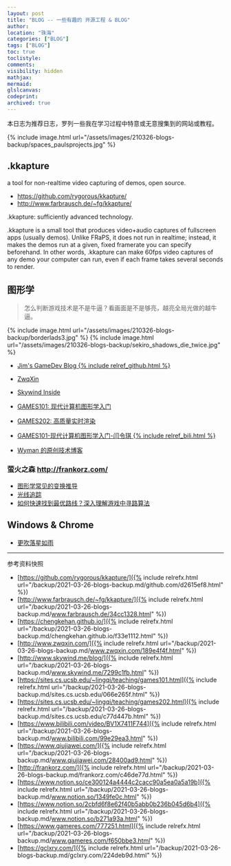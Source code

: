 ```yaml
---
layout: post
title: "BLOG -- 一些有趣的 开源工程 & BLOG"
author:
location: "珠海"
categories: ["BLOG"]
tags: ["BLOG"]
toc: true
toclistyle:
comments:
visibility: hidden
mathjax:
mermaid:
glslcanvas:
codeprint:
archived: true
---
```


本日志为推荐日志，罗列一些我在学习过程中特意或无意搜集到的网站或教程。

{% include image.html url="/assets/images/210326-blogs-backup/spaces_paulsprojects.jpg" %}


## .kkapture

a tool for non-realtime video capturing of demos, open source.

* <https://github.com/rygorous/kkapture/>
* <http://www.farbrausch.de/~fg/kkapture/>

.kkapture: sufficiently advanced technology.

.kkapture is a small tool that produces video+audio captures of fullscreen apps (usually demos).
Unlike FRaPS, it does not run in realtime; instead, it makes the demos run at a given,
fixed framerate you can specify beforehand. In other words, .kkapture can make 60fps video captures
of any demo your computer can run, even if each frame takes several seconds to render.


## 图形学

> 怎么判断游戏技术是不是牛逼？看画面是不是够亮，越亮全局光做的越牛逼。

{% include image.html url="/assets/images/210326-blogs-backup/borderlads3.jpg" %}
{% include image.html url="/assets/images/210326-blogs-backup/sekiro_shadows_die_twice.jpg" %}

* [Jim's GameDev Blog {% include relref_github.html %}](https://chengkehan.github.io/)
* [ZwqXin](http://www.zwqxin.com/)
* [Skywind Inside](http://www.skywind.me/blog/)

* [GAMES101: 现代计算机图形学入门](https://sites.cs.ucsb.edu/~lingqi/teaching/games101.html)
* [GAMES202: 高质量实时渲染](https://sites.cs.ucsb.edu/~lingqi/teaching/games202.html)
* [GAMES101-现代计算机图形学入门-闫令琪 {% include relref_bili.html %}](https://www.bilibili.com/video/BV1X7411F744)

* [Wyman 的原创技术博客](https://www.qiujiawei.com/)


### 萤火之森 <http://frankorz.com/>

* [图形学常见的变换推导](https://www.notion.so/ce300124a4444c2cacc90a5ea0a5a19b)
* [光线追踪](https://www.notion.so/2cbfd6f8e62f40b5abb0b236b045d6b4)
* [如何快速找到最优路线？深入理解游戏中寻路算法](https://www.gameres.com/777251.html)


## Windows & Chrome

* [更吹落星如雨](https://gclxry.com/)



<hr class='reviewline'/>
<p class='reviewtip'><script type='text/javascript' src='{% include relref.html url="/assets/reviewjs/blogs/2021-03-26-blogs-backup.md.js" %}'></script></p>
<font class='ref_snapshot'>参考资料快照</font>

- [https://github.com/rygorous/kkapture/]({% include relrefx.html url="/backup/2021-03-26-blogs-backup.md/github.com/d2615ef8.html" %})
- [http://www.farbrausch.de/~fg/kkapture/]({% include relrefx.html url="/backup/2021-03-26-blogs-backup.md/www.farbrausch.de/34cc1328.html" %})
- [https://chengkehan.github.io/]({% include relrefx.html url="/backup/2021-03-26-blogs-backup.md/chengkehan.github.io/f33e1112.html" %})
- [http://www.zwqxin.com/]({% include relrefx.html url="/backup/2021-03-26-blogs-backup.md/www.zwqxin.com/189e4f4f.html" %})
- [http://www.skywind.me/blog/]({% include relrefx.html url="/backup/2021-03-26-blogs-backup.md/www.skywind.me/7299c1fb.html" %})
- [https://sites.cs.ucsb.edu/~lingqi/teaching/games101.html]({% include relrefx.html url="/backup/2021-03-26-blogs-backup.md/sites.cs.ucsb.edu/066e265f.html" %})
- [https://sites.cs.ucsb.edu/~lingqi/teaching/games202.html]({% include relrefx.html url="/backup/2021-03-26-blogs-backup.md/sites.cs.ucsb.edu/c77d447b.html" %})
- [https://www.bilibili.com/video/BV1X7411F744]({% include relrefx.html url="/backup/2021-03-26-blogs-backup.md/www.bilibili.com/99e29ea3.html" %})
- [https://www.qiujiawei.com/]({% include relrefx.html url="/backup/2021-03-26-blogs-backup.md/www.qiujiawei.com/28400ad9.html" %})
- [http://frankorz.com/]({% include relrefx.html url="/backup/2021-03-26-blogs-backup.md/frankorz.com/c46de77d.html" %})
- [https://www.notion.so/ce300124a4444c2cacc90a5ea0a5a19b]({% include relrefx.html url="/backup/2021-03-26-blogs-backup.md/www.notion.so/1349fe0c.html" %})
- [https://www.notion.so/2cbfd6f8e62f40b5abb0b236b045d6b4]({% include relrefx.html url="/backup/2021-03-26-blogs-backup.md/www.notion.so/b271a93a.html" %})
- [https://www.gameres.com/777251.html]({% include relrefx.html url="/backup/2021-03-26-blogs-backup.md/www.gameres.com/f650bbe3.html" %})
- [https://gclxry.com/]({% include relrefx.html url="/backup/2021-03-26-blogs-backup.md/gclxry.com/224deb9d.html" %})
